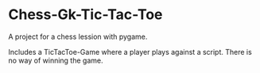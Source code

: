 # Chess-Gk-Tic-Tac-Toe
A project for a chess lession with pygame.

Includes a TicTacToe-Game where a player plays against a script. 
There is no way of winning the game.
